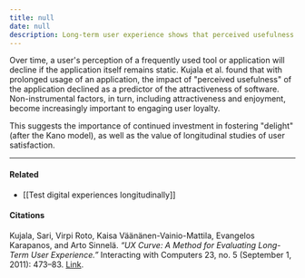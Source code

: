 ```yaml
---
title: null
date: null
description: Long-term user experience shows that perceived usefulness declines over time, making software attractiveness and enjoyment key to maintaining user loyalty and satisfaction.
---
```


Over time, a user's perception of a frequently used tool or application will decline if the application itself remains static. Kujala et al. found that with prolonged usage of an application, the impact of "perceived usefulness" of the application declined as a predictor of the attractiveness of software. Non-instrumental factors, in turn, including attractiveness and enjoyment, become increasingly important to engaging user loyalty.

This suggests the importance of continued investment in fostering "delight" (after the Kano model), as well as the value of longitudinal studies of user satisfaction.

---

#### Related

- [[Test digital experiences longitudinally]]

#### Citations

Kujala, Sari, Virpi Roto, Kaisa Väänänen-Vainio-Mattila, Evangelos Karapanos, and Arto Sinnelä. _“UX Curve: A Method for Evaluating Long-Term User Experience.”_ Interacting with Computers 23, no. 5 (September 1, 2011): 473–83. [Link](https://doi.org/10.1016/j.intcom.2011.06.005).
